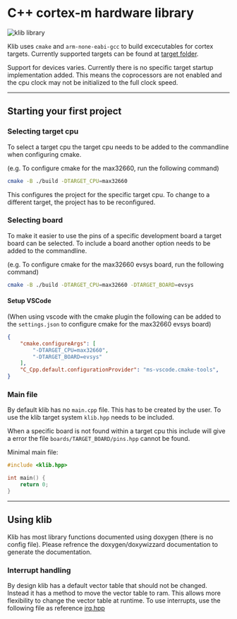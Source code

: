 # C++ cortex-m hardware library

![klib library](https://github.com/itzandroidtab/klib/actions/workflows/cmake.yml/badge.svg)

Klib uses `cmake` and `arm-none-eabi-gcc` to build excecutables for cortex targets. Currently supported targets can be found at [target folder](./targets/).

Support for devices varies. Currently there is no specific target startup implementation added. This means the coprocessors are not enabled and the cpu clock may not be initialized to the full clock speed.

---

## Starting your first project

### Selecting target cpu
To select a target cpu the target cpu needs to be added to the commandline when configuring cmake. 

(e.g. To configure cmake for the max32660, run the following command)
```sh
cmake -B ./build -DTARGET_CPU=max32660
```
This configures the project for the specific target cpu. To change to a different target, the project has to be reconfigured.

### Selecting board 
To make it easier to use the pins of a specific development board a target board can be selected. To include a board another option needs to be added to the commandline. 

(e.g. To configure cmake for the max32660 evsys board, run the following command)
```sh
cmake -B ./build -DTARGET_CPU=max32660 -DTARGET_BOARD=evsys
```

#### Setup VSCode
(When using vscode with the cmake plugin the following can be added to the `settings.json` to configure cmake for the max32660 evsys board)
```json
{
    "cmake.configureArgs": [
        "-DTARGET_CPU=max32660",
        "-DTARGET_BOARD=evsys"
    ],
    "C_Cpp.default.configurationProvider": "ms-vscode.cmake-tools",
}
```

### Main file
By default klib has no `main.cpp` file. This has to be created by the user. To use the klib target system `klib.hpp` needs to be included. 

When a specific board is not found within a target cpu this include will give a error the file `boards/TARGET_BOARD/pins.hpp` cannot be found.

Minimal main file:
```cpp
#include <klib.hpp>

int main() {
    return 0;
}
```

---

## Using klib
Klib has most library functions documented using doxygen (there is no config file). Please refrence the doxygen/doxywizzard documentation to generate the documentation. 

### Interrupt handling
By design klib has a default vector table that should not be changed. Instead it has a method to move the vector table to ram. This allows more flexibility to change the vector table at runtime. To use interrupts, use the following file as reference [irq.hpp](./klib/irq.hpp)
